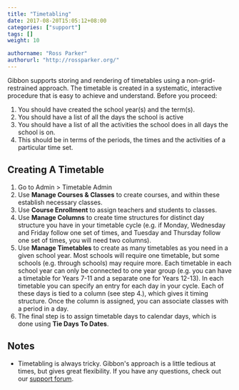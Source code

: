 ```yaml
---
title: "Timetabling"
date: 2017-08-20T15:05:12+08:00
categories: ["support"]
tags: []
weight: 10

authorname: "Ross Parker"
authorurl: "http://rossparker.org/"
---
```


Gibbon supports storing and rendering of timetables using a non-grid-restrained approach. The timetable is created in a systematic, interactive procedure that is easy to achieve and understand. Before you proceed:

1.  You should have created the school year(s) and the term(s).
2.  You should have a list of all the days the school is active
3.  You should have a list of all the activities the school does in all days the school is on.
4.  This should be in terms of the periods, the times and the activities of a particular time set.

## Creating A Timetable

1.  Go to Admin > Timetable Admin
2.  Use **Manage Courses & Classes** to create courses, and within these establish necessary classes.
3.  Use **Course Enrollment** to assign teachers and students to classes.
4.  Use **Manage Columns** to create time structures for distinct day structure you have in your timetable cycle (e.g. if Monday, Wednesday and Friday follow one set of times, and Tuesday and Thursday follow one set of times, you will need two columns).
5.  Use **Manage Timetables** to create as many timetables as you need in a given school year. Most schools will require one timetable, but some schools (e.g. through schools) may require more. Each timetable in each school year can only be connected to one year group (e.g. you can have a timetable for Years 7-11 and a separate one for Years 12-13). In each timetable you can specify an entry for each day in your cycle. Each of these days is tied to a column (see step 4.), which gives it timing structure. Once the column is assigned, you can associate classes with a period in a day.
6.  The final step is to assign timetable days to calendar days, which is done using **Tie Days To Dates**.

## Notes

*   Timetabling is always tricky. Gibbon's approach is a little tedious at times, but gives great flexibility. If you have any questions, check out our [support forum](https://ask.gibbonedu.org).
